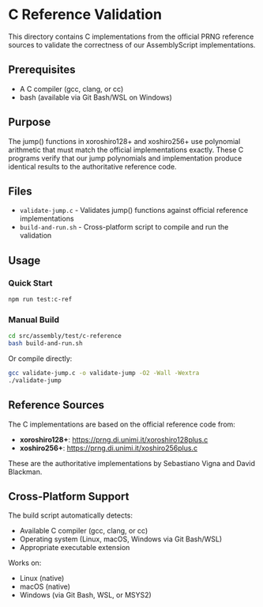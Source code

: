 # C Reference Validation

This directory contains C implementations from the official PRNG reference sources to validate the correctness of our AssemblyScript implementations.

## Prerequisites

- A C compiler (gcc, clang, or cc)
- bash (available via Git Bash/WSL on Windows)

## Purpose

The jump() functions in xoroshiro128+ and xoshiro256+ use polynomial arithmetic that must match the official implementations exactly. These C programs verify that our jump polynomials and implementation produce identical results to the authoritative reference code.

## Files

- `validate-jump.c` - Validates jump() functions against official reference implementations
- `build-and-run.sh` - Cross-platform script to compile and run the validation

## Usage

### Quick Start

```bash
npm run test:c-ref
```

### Manual Build

```bash
cd src/assembly/test/c-reference
bash build-and-run.sh
```

Or compile directly:

```bash
gcc validate-jump.c -o validate-jump -O2 -Wall -Wextra
./validate-jump
```

## Reference Sources

The C implementations are based on the official reference code from:

- **xoroshiro128+**: https://prng.di.unimi.it/xoroshiro128plus.c
- **xoshiro256+**: https://prng.di.unimi.it/xoshiro256plus.c

These are the authoritative implementations by Sebastiano Vigna and David Blackman.

## Cross-Platform Support

The build script automatically detects:
- Available C compiler (gcc, clang, or cc)
- Operating system (Linux, macOS, Windows via Git Bash/WSL)
- Appropriate executable extension

Works on:
- Linux (native)
- macOS (native)
- Windows (via Git Bash, WSL, or MSYS2)
